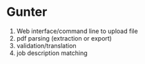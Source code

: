 # Gunter

1. Web interface/command line to upload file
2. pdf parsing (extraction or export) 
3. validation/translation
4. job description matching
